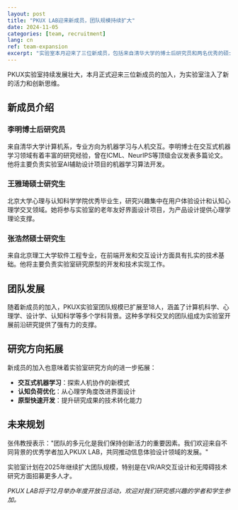```yaml
---
layout: post
title: "PKUX LAB迎来新成员，团队规模持续扩大"
date: 2024-11-05
categories: [team, recruitment]
lang: cn
ref: team-expansion
excerpt: "实验室本月迎来了三位新成员，包括来自清华大学的博士后研究员和两名优秀的硕士研究生，团队多元化程度进一步提升。"
---
```


PKUX实验室持续发展壮大，本月正式迎来三位新成员的加入，为实验室注入了新的活力和创新思维。

## 新成员介绍

### 李明博士后研究员
来自清华大学计算机系，专业方向为机器学习与人机交互。李明博士在交互式机器学习领域有着丰富的研究经验，曾在ICML、NeurIPS等顶级会议发表多篇论文。他将主要负责实验室AI辅助设计项目的机器学习算法开发。

### 王雅琦硕士研究生
北京大学心理与认知科学学院优秀毕业生，研究兴趣集中在用户体验设计和认知心理学交叉领域。她将参与实验室的老年友好界面设计项目，为产品设计提供心理学理论支撑。

### 张浩然硕士研究生
来自北京理工大学软件工程专业，在前端开发和交互设计方面具有扎实的技术基础。他将主要负责实验室研究原型的开发和技术实现工作。

## 团队发展

随着新成员的加入，PKUX实验室团队规模已扩展至18人，涵盖了计算机科学、心理学、设计学、认知科学等多个学科背景。这种多学科交叉的团队组成为实验室开展前沿研究提供了强有力的支撑。

## 研究方向拓展

新成员的加入也意味着实验室研究方向的进一步拓展：

- **交互式机器学习**：探索人机协作的新模式
- **认知负荷优化**：从心理学角度改进界面设计
- **原型快速开发**：提升研究成果的技术转化能力

## 未来规划

张伟教授表示："团队的多元化是我们保持创新活力的重要因素。我们欢迎来自不同背景的优秀学者加入PKUX LAB，共同推动信息体验设计领域的发展。"

实验室计划在2025年继续扩大团队规模，特别是在VR/AR交互设计和无障碍技术研究方面招募更多人才。

*PKUX LAB将于12月举办年度开放日活动，欢迎对我们研究感兴趣的学者和学生参加。*